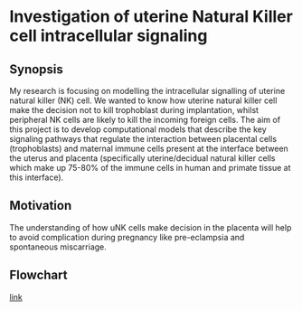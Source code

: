 # Investigation of uterine Natural Killer cell intracellular signaling

## Synopsis

My research is focusing on modelling the intracellular signalling of uterine natural killer (NK) cell. We wanted to know how uterine natural killer cell make the decision not to kill trophoblast during implantation, whilst peripheral NK cells are likely to kill the incoming foreign cells. The aim of this project is to develop computational models that describe the key signaling pathways that regulate the interaction between placental cells (trophoblasts) and maternal immune cells present at the interface between the uterus and placenta (specifically uterine/decidual natural killer cells which make up 75-80% of the immune cells in human and primate tissue at this interface).

## Motivation

The understanding of how uNK cells make decision in the placenta will help to avoid complication during pregnancy like pre-eclampsia and spontaneous miscarriage.

## Flowchart
[link](https://github.com/Nurulizza/dssr2017ABI-nism576/blob/master/Investigation%20of%20uNK%20cell%20intracellular%20signalling%20(1).jpg)

